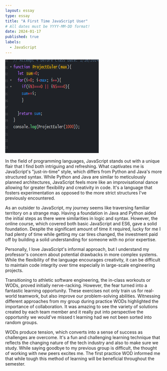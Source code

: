 ```yaml
---
layout: essay
type: essay
title: "A First Time JavaScript User"
# All dates must be YYYY-MM-DD format!
date: 2024-01-17
published: true
labels:
  - JavaScript
---
```


<img width="300px" class="rounded float-start pe-4" src="../img/Euler.png">

In the field of programming languages, JavaScript stands out with a unique flair that I find both intriguing and refreshing. What captivates me is JavaScript's "just-in-time" style, which differs from Python and Java's more structured syntax. While Python and Java are similar to meticulously planned architectures, JavaScript feels more like an improvisational dance allowing for greater flexibility and creativity in code. It's a language that fosters experimentation as opposed to the more strict structures I've previously encountered.

As an outsider to JavaScript, my journey seems like traversing familiar territory on a strange map. Having a foundation in Java and Python aided the initial steps as there were similarities in logic and syntax. However, the online course, which covered both basic JavaScript and ES6, gave a solid foundation. Despite the significant amount of time it required, lucky for me I had plenty of time while getting my car tires changed, the investment paid off by building a solid understanding for someone with no prior expertise.

Personally, I love JavaScript's informal approach, but I understand my professor's concern about potential drawbacks in more complex systems. While the flexibility of the language encourages creativity, it can be difficult to maintain code integrity over time especially in large-scale engineering projects.

Transitioning to athletic software engineering, the in-class workouts or WODs, proved initially nerve-racking. However, the fear turned into a fantastic learning opportunity. These exercises not only train us for real-world teamwork, but also improve our problem-solving abilities. Witnessing different approaches from my group during practice WODs highlighted the importance of collaboration. It was amazing to see the variety of solutions created by each team member and it really put into perspective the opportunity we would've missed t learning had we not been sorted into random groups.

WODs produce tension, which converts into a sense of success as challenges are overcome. It's a fun and challenging learning technique that reflects the changing nature of the tech industry and also to make sure we study. While saying goodbye to my previous group is difficult, the thought of working with new peers excites me. The first practice WOD informed me that while tough this method of learning will be beneficial throughout the semester.

